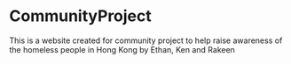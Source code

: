 # CommunityProject
This is a website created for community project to help raise awareness of the homeless people in Hong Kong by Ethan, Ken and Rakeen
